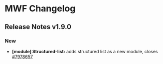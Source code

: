 # MWF Changelog
## Release Notes v1.9.0
### New
* **[module] Structured-list:** adds structured list as a new module, closes [#7978657](https://microsoft.visualstudio.com/DefaultCollection/OSGS/_workitems?id=7978657)

